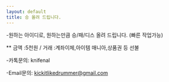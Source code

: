 ```yaml
---
layout: default
title: 승 올려 드립니다.
---
```


 -원하는 아이디로, 원하는만큼 승/패/디스 올려 드립니다. (빠른 작업가능)

 
  
  

** 금액 :5천원 / 거래 :계좌이체,아이템 매니아,상품권 등 선불

-카톡문의: knifenal

-Email문의: [kickitlikedrummer@gmail.com](mailto:kickitlikedrummer@gmail.com)
